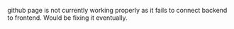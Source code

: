 github page is not currently working properly as it fails to connect backend to frontend. Would be fixing it eventually.
